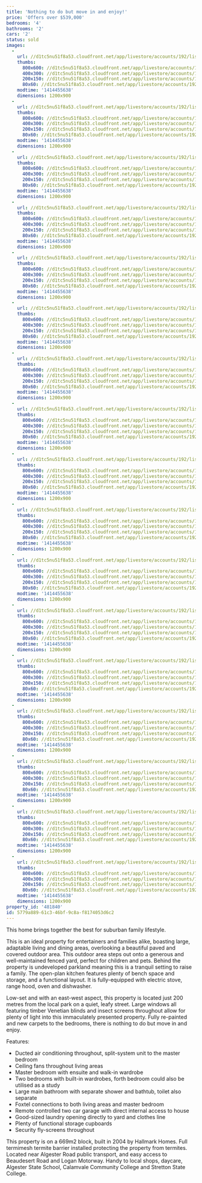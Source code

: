 ```yaml
---
title: 'Nothing to do but move in and enjoy!'
price: 'Offers over $539,000'
bedrooms: '4'
bathrooms: '2'
cars: '2'
status: sold
images:
  -
    url: //d1tc5nu51f8a53.cloudfront.net/app/livestore/accounts/192/listings/255326/images/Night-2_1110797729_20141028101857.jpg
    thumbs:
      800x600: //d1tc5nu51f8a53.cloudfront.net/app/livestore/accounts/192/listings/255326/images/Night-2_1110797729_20141028101857_800x600.jpg
      400x300: //d1tc5nu51f8a53.cloudfront.net/app/livestore/accounts/192/listings/255326/images/Night-2_1110797729_20141028101857_400x300.jpg
      200x150: //d1tc5nu51f8a53.cloudfront.net/app/livestore/accounts/192/listings/255326/images/Night-2_1110797729_20141028101857_200x150.jpg
      80x60: //d1tc5nu51f8a53.cloudfront.net/app/livestore/accounts/192/listings/255326/images/Night-2_1110797729_20141028101857_80x60.jpg
    modtime: '1414455638'
    dimensions: 1200x900
  -
    url: //d1tc5nu51f8a53.cloudfront.net/app/livestore/accounts/192/listings/255326/images/Kitchen-night_5599851757_20141028101856.jpg
    thumbs:
      800x600: //d1tc5nu51f8a53.cloudfront.net/app/livestore/accounts/192/listings/255326/images/Kitchen-night_5599851757_20141028101856_800x600.jpg
      400x300: //d1tc5nu51f8a53.cloudfront.net/app/livestore/accounts/192/listings/255326/images/Kitchen-night_5599851757_20141028101856_400x300.jpg
      200x150: //d1tc5nu51f8a53.cloudfront.net/app/livestore/accounts/192/listings/255326/images/Kitchen-night_5599851757_20141028101856_200x150.jpg
      80x60: //d1tc5nu51f8a53.cloudfront.net/app/livestore/accounts/192/listings/255326/images/Kitchen-night_5599851757_20141028101856_80x60.jpg
    modtime: '1414455638'
    dimensions: 1200x900
  -
    url: //d1tc5nu51f8a53.cloudfront.net/app/livestore/accounts/192/listings/255326/images/Front_4847095637_20140922121615.jpg
    thumbs:
      800x600: //d1tc5nu51f8a53.cloudfront.net/app/livestore/accounts/192/listings/255326/images/Front_4847095637_20140922121615_800x600.jpg
      400x300: //d1tc5nu51f8a53.cloudfront.net/app/livestore/accounts/192/listings/255326/images/Front_4847095637_20140922121615_400x300.jpg
      200x150: //d1tc5nu51f8a53.cloudfront.net/app/livestore/accounts/192/listings/255326/images/Front_4847095637_20140922121615_200x150.jpg
      80x60: //d1tc5nu51f8a53.cloudfront.net/app/livestore/accounts/192/listings/255326/images/Front_4847095637_20140922121615_80x60.jpg
    modtime: '1414455638'
    dimensions: 1200x900
  -
    url: //d1tc5nu51f8a53.cloudfront.net/app/livestore/accounts/192/listings/255326/images/Rumpus_4734968781_20140922031618.jpg
    thumbs:
      800x600: //d1tc5nu51f8a53.cloudfront.net/app/livestore/accounts/192/listings/255326/images/Rumpus_4734968781_20140922031618_800x600.jpg
      400x300: //d1tc5nu51f8a53.cloudfront.net/app/livestore/accounts/192/listings/255326/images/Rumpus_4734968781_20140922031618_400x300.jpg
      200x150: //d1tc5nu51f8a53.cloudfront.net/app/livestore/accounts/192/listings/255326/images/Rumpus_4734968781_20140922031618_200x150.jpg
      80x60: //d1tc5nu51f8a53.cloudfront.net/app/livestore/accounts/192/listings/255326/images/Rumpus_4734968781_20140922031618_80x60.jpg
    modtime: '1414455638'
    dimensions: 1200x900
  -
    url: //d1tc5nu51f8a53.cloudfront.net/app/livestore/accounts/192/listings/255326/images/Living-Room_467039221_20140922121556.jpg
    thumbs:
      800x600: //d1tc5nu51f8a53.cloudfront.net/app/livestore/accounts/192/listings/255326/images/Living-Room_467039221_20140922121556_800x600.jpg
      400x300: //d1tc5nu51f8a53.cloudfront.net/app/livestore/accounts/192/listings/255326/images/Living-Room_467039221_20140922121556_400x300.jpg
      200x150: //d1tc5nu51f8a53.cloudfront.net/app/livestore/accounts/192/listings/255326/images/Living-Room_467039221_20140922121556_200x150.jpg
      80x60: //d1tc5nu51f8a53.cloudfront.net/app/livestore/accounts/192/listings/255326/images/Living-Room_467039221_20140922121556_80x60.jpg
    modtime: '1414455638'
    dimensions: 1200x900
  -
    url: //d1tc5nu51f8a53.cloudfront.net/app/livestore/accounts/192/listings/255326/images/Living-Room-2_9555769084_20140922121542.jpg
    thumbs:
      800x600: //d1tc5nu51f8a53.cloudfront.net/app/livestore/accounts/192/listings/255326/images/Living-Room-2_9555769084_20140922121542_800x600.jpg
      400x300: //d1tc5nu51f8a53.cloudfront.net/app/livestore/accounts/192/listings/255326/images/Living-Room-2_9555769084_20140922121542_400x300.jpg
      200x150: //d1tc5nu51f8a53.cloudfront.net/app/livestore/accounts/192/listings/255326/images/Living-Room-2_9555769084_20140922121542_200x150.jpg
      80x60: //d1tc5nu51f8a53.cloudfront.net/app/livestore/accounts/192/listings/255326/images/Living-Room-2_9555769084_20140922121542_80x60.jpg
    modtime: '1414455638'
    dimensions: 1200x900
  -
    url: //d1tc5nu51f8a53.cloudfront.net/app/livestore/accounts/192/listings/255326/images/Kitchen_125547726_20140922121545.jpg
    thumbs:
      800x600: //d1tc5nu51f8a53.cloudfront.net/app/livestore/accounts/192/listings/255326/images/Kitchen_125547726_20140922121545_800x600.jpg
      400x300: //d1tc5nu51f8a53.cloudfront.net/app/livestore/accounts/192/listings/255326/images/Kitchen_125547726_20140922121545_400x300.jpg
      200x150: //d1tc5nu51f8a53.cloudfront.net/app/livestore/accounts/192/listings/255326/images/Kitchen_125547726_20140922121545_200x150.jpg
      80x60: //d1tc5nu51f8a53.cloudfront.net/app/livestore/accounts/192/listings/255326/images/Kitchen_125547726_20140922121545_80x60.jpg
    modtime: '1414455638'
    dimensions: 1200x900
  -
    url: //d1tc5nu51f8a53.cloudfront.net/app/livestore/accounts/192/listings/255326/images/Dining2_4311206043_20140922032303.jpg
    thumbs:
      800x600: //d1tc5nu51f8a53.cloudfront.net/app/livestore/accounts/192/listings/255326/images/Dining2_4311206043_20140922032303_800x600.jpg
      400x300: //d1tc5nu51f8a53.cloudfront.net/app/livestore/accounts/192/listings/255326/images/Dining2_4311206043_20140922032303_400x300.jpg
      200x150: //d1tc5nu51f8a53.cloudfront.net/app/livestore/accounts/192/listings/255326/images/Dining2_4311206043_20140922032303_200x150.jpg
      80x60: //d1tc5nu51f8a53.cloudfront.net/app/livestore/accounts/192/listings/255326/images/Dining2_4311206043_20140922032303_80x60.jpg
    modtime: '1414455638'
    dimensions: 1200x900
  -
    url: //d1tc5nu51f8a53.cloudfront.net/app/livestore/accounts/192/listings/255326/images/Master-Bedroom_8015942932_20140922121544.jpg
    thumbs:
      800x600: //d1tc5nu51f8a53.cloudfront.net/app/livestore/accounts/192/listings/255326/images/Master-Bedroom_8015942932_20140922121544_800x600.jpg
      400x300: //d1tc5nu51f8a53.cloudfront.net/app/livestore/accounts/192/listings/255326/images/Master-Bedroom_8015942932_20140922121544_400x300.jpg
      200x150: //d1tc5nu51f8a53.cloudfront.net/app/livestore/accounts/192/listings/255326/images/Master-Bedroom_8015942932_20140922121544_200x150.jpg
      80x60: //d1tc5nu51f8a53.cloudfront.net/app/livestore/accounts/192/listings/255326/images/Master-Bedroom_8015942932_20140922121544_80x60.jpg
    modtime: '1414455638'
    dimensions: 1200x900
  -
    url: //d1tc5nu51f8a53.cloudfront.net/app/livestore/accounts/192/listings/255326/images/Ensuite_9770139736_20140922121605.jpg
    thumbs:
      800x600: //d1tc5nu51f8a53.cloudfront.net/app/livestore/accounts/192/listings/255326/images/Ensuite_9770139736_20140922121605_800x600.jpg
      400x300: //d1tc5nu51f8a53.cloudfront.net/app/livestore/accounts/192/listings/255326/images/Ensuite_9770139736_20140922121605_400x300.jpg
      200x150: //d1tc5nu51f8a53.cloudfront.net/app/livestore/accounts/192/listings/255326/images/Ensuite_9770139736_20140922121605_200x150.jpg
      80x60: //d1tc5nu51f8a53.cloudfront.net/app/livestore/accounts/192/listings/255326/images/Ensuite_9770139736_20140922121605_80x60.jpg
    modtime: '1414455638'
    dimensions: 1200x900
  -
    url: //d1tc5nu51f8a53.cloudfront.net/app/livestore/accounts/192/listings/255326/images/Bathroom_823258790_20140922121550.jpg
    thumbs:
      800x600: //d1tc5nu51f8a53.cloudfront.net/app/livestore/accounts/192/listings/255326/images/Bathroom_823258790_20140922121550_800x600.jpg
      400x300: //d1tc5nu51f8a53.cloudfront.net/app/livestore/accounts/192/listings/255326/images/Bathroom_823258790_20140922121550_400x300.jpg
      200x150: //d1tc5nu51f8a53.cloudfront.net/app/livestore/accounts/192/listings/255326/images/Bathroom_823258790_20140922121550_200x150.jpg
      80x60: //d1tc5nu51f8a53.cloudfront.net/app/livestore/accounts/192/listings/255326/images/Bathroom_823258790_20140922121550_80x60.jpg
    modtime: '1414455638'
    dimensions: 1200x900
  -
    url: //d1tc5nu51f8a53.cloudfront.net/app/livestore/accounts/192/listings/255326/images/Study_6121501182_20140922121601.jpg
    thumbs:
      800x600: //d1tc5nu51f8a53.cloudfront.net/app/livestore/accounts/192/listings/255326/images/Study_6121501182_20140922121601_800x600.jpg
      400x300: //d1tc5nu51f8a53.cloudfront.net/app/livestore/accounts/192/listings/255326/images/Study_6121501182_20140922121601_400x300.jpg
      200x150: //d1tc5nu51f8a53.cloudfront.net/app/livestore/accounts/192/listings/255326/images/Study_6121501182_20140922121601_200x150.jpg
      80x60: //d1tc5nu51f8a53.cloudfront.net/app/livestore/accounts/192/listings/255326/images/Study_6121501182_20140922121601_80x60.jpg
    modtime: '1414455638'
    dimensions: 1200x900
  -
    url: //d1tc5nu51f8a53.cloudfront.net/app/livestore/accounts/192/listings/255326/images/Patio2_8796406910_20140922121556.jpg
    thumbs:
      800x600: //d1tc5nu51f8a53.cloudfront.net/app/livestore/accounts/192/listings/255326/images/Patio2_8796406910_20140922121556_800x600.jpg
      400x300: //d1tc5nu51f8a53.cloudfront.net/app/livestore/accounts/192/listings/255326/images/Patio2_8796406910_20140922121556_400x300.jpg
      200x150: //d1tc5nu51f8a53.cloudfront.net/app/livestore/accounts/192/listings/255326/images/Patio2_8796406910_20140922121556_200x150.jpg
      80x60: //d1tc5nu51f8a53.cloudfront.net/app/livestore/accounts/192/listings/255326/images/Patio2_8796406910_20140922121556_80x60.jpg
    modtime: '1414455638'
    dimensions: 1200x900
  -
    url: //d1tc5nu51f8a53.cloudfront.net/app/livestore/accounts/192/listings/255326/images/Patio_5842034747_20140922121610.jpg
    thumbs:
      800x600: //d1tc5nu51f8a53.cloudfront.net/app/livestore/accounts/192/listings/255326/images/Patio_5842034747_20140922121610_800x600.jpg
      400x300: //d1tc5nu51f8a53.cloudfront.net/app/livestore/accounts/192/listings/255326/images/Patio_5842034747_20140922121610_400x300.jpg
      200x150: //d1tc5nu51f8a53.cloudfront.net/app/livestore/accounts/192/listings/255326/images/Patio_5842034747_20140922121610_200x150.jpg
      80x60: //d1tc5nu51f8a53.cloudfront.net/app/livestore/accounts/192/listings/255326/images/Patio_5842034747_20140922121610_80x60.jpg
    modtime: '1414455638'
    dimensions: 1200x900
  -
    url: //d1tc5nu51f8a53.cloudfront.net/app/livestore/accounts/192/listings/255326/images/Back_9253340699_20140922121608.jpg
    thumbs:
      800x600: //d1tc5nu51f8a53.cloudfront.net/app/livestore/accounts/192/listings/255326/images/Back_9253340699_20140922121608_800x600.jpg
      400x300: //d1tc5nu51f8a53.cloudfront.net/app/livestore/accounts/192/listings/255326/images/Back_9253340699_20140922121608_400x300.jpg
      200x150: //d1tc5nu51f8a53.cloudfront.net/app/livestore/accounts/192/listings/255326/images/Back_9253340699_20140922121608_200x150.jpg
      80x60: //d1tc5nu51f8a53.cloudfront.net/app/livestore/accounts/192/listings/255326/images/Back_9253340699_20140922121608_80x60.jpg
    modtime: '1414455638'
    dimensions: 1200x900
  -
    url: //d1tc5nu51f8a53.cloudfront.net/app/livestore/accounts/192/listings/255326/images/Park_3228333685_20140922121551.jpg
    thumbs:
      800x600: //d1tc5nu51f8a53.cloudfront.net/app/livestore/accounts/192/listings/255326/images/Park_3228333685_20140922121551_800x600.jpg
      400x300: //d1tc5nu51f8a53.cloudfront.net/app/livestore/accounts/192/listings/255326/images/Park_3228333685_20140922121551_400x300.jpg
      200x150: //d1tc5nu51f8a53.cloudfront.net/app/livestore/accounts/192/listings/255326/images/Park_3228333685_20140922121551_200x150.jpg
      80x60: //d1tc5nu51f8a53.cloudfront.net/app/livestore/accounts/192/listings/255326/images/Park_3228333685_20140922121551_80x60.jpg
    modtime: '1414455638'
    dimensions: 1200x900
  -
    url: //d1tc5nu51f8a53.cloudfront.net/app/livestore/accounts/192/listings/255326/images/Front-night_1850913451_20141028101918.jpg
    thumbs:
      800x600: //d1tc5nu51f8a53.cloudfront.net/app/livestore/accounts/192/listings/255326/images/Front-night_1850913451_20141028101918_800x600.jpg
      400x300: //d1tc5nu51f8a53.cloudfront.net/app/livestore/accounts/192/listings/255326/images/Front-night_1850913451_20141028101918_400x300.jpg
      200x150: //d1tc5nu51f8a53.cloudfront.net/app/livestore/accounts/192/listings/255326/images/Front-night_1850913451_20141028101918_200x150.jpg
      80x60: //d1tc5nu51f8a53.cloudfront.net/app/livestore/accounts/192/listings/255326/images/Front-night_1850913451_20141028101918_80x60.jpg
    modtime: '1414455638'
    dimensions: 1200x900
property_id: '481840'
id: 5779a889-61c3-46bf-9c8a-f8174053d6c2
---
```

This home brings together the best for suburban family lifestyle.

This is an ideal property for entertainers and families alike, boasting large, adaptable living and dining areas, overlooking a beautiful paved and covered outdoor area. This outdoor area steps out onto a generous and well-maintained fenced yard, perfect for children and pets. Behind the property is undeveloped parkland meaning this is a tranquil setting to raise a family. The open-plan kitchen features plenty of bench space and storage, and a functional layout. It is fully-equipped with electric stove, range hood, oven and dishwasher.

Low-set and with an east-west aspect, this property is located just 200 metres from the local park on a quiet, leafy street. Large windows all featuring timber Venetian blinds and insect screens throughout allow for plenty of light into this immaculately presented property. Fully re-painted and new carpets to the bedrooms, there is nothing to do but move in and enjoy.

Features:
*  Ducted air conditioning throughout, split-system unit to the master bedroom
*  Ceiling fans throughout living areas
*  Master bedroom with ensuite and walk-in wardrobe
*  Two bedrooms with built-in wardrobes, forth bedroom could also be utilised as a study
*  Large main bathroom with separate shower and bathtub, toilet also separate
*  Foxtel connections to both living areas and master bedroom
*  Remote controlled two car garage with direct internal access to house
*  Good-sized laundry opening directly to yard and clothes line
*  Plenty of functional storage cupboards
*  Security fly-screens throughout

This property is on a 669m2 block, built in 2004 by Hallmark Homes. Full termimesh termite barrier installed protecting the property from termites. Located near Algester Road public transport, and easy access to Beaudesert Road and Logan Motorway. Handy to local shops, daycare, Algester State School, Calamvale Community College and Stretton State College.